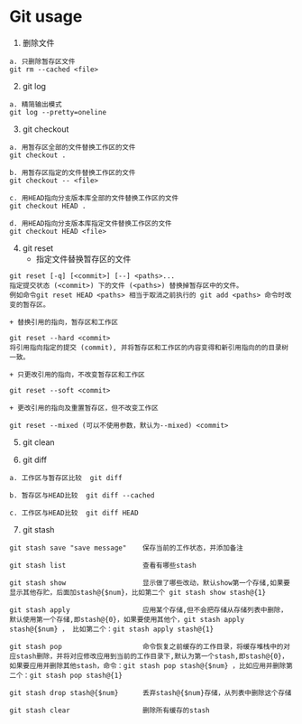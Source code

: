 <h1>Git usage</h1>

1. 删除文件
```
a. 只删除暂存区文件
git rm --cached <file>
```

2. git log
```
a. 精简输出模式
git log --pretty=oneline

```

3. git checkout
```
a. 用暂存区全部的文件替换工作区的文件
git checkout .

b. 用暂存区指定的文件替换工作区的文件
git checkout -- <file>

c. 用HEAD指向分支版本库全部的文件替换工作区的文件
git checkout HEAD .

d. 用HEAD指向分支版本库指定文件替换工作区的文件
git checkout HEAD <file>
```

4. git reset
    + 指定文件替换暂存区的文件
```
git reset [-q] [<commit>] [--] <paths>...
指定提交状态 (<commit>) 下的文件 (<paths>) 替换掉暂存区中的文件。
例如命令git reset HEAD <paths> 相当于取消之前执行的 git add <paths> 命令时改变的暂存区。
```
    + 替换引用的指向，暂存区和工作区
```
git reset --hard <commit> 
将引用指向指定的提交 (commit), 并将暂存区和工作区的内容变得和新引用指向的的目录树一致。
```
    + 只更改引用的指向，不改变暂存区和工作区
```
git reset --soft <commit>
```
    + 更改引用的指向及重置暂存区，但不改变工作区
```
git reset --mixed (可以不使用参数，默认为--mixed) <commit>
```

5. git clean

6. git diff
```
a. 工作区与暂存区比较  git diff

b. 暂存区与HEAD比较  git diff --cached

c. 工作区与HEAD比较  git diff HEAD
```

7. git stash
```
git stash save "save message"    保存当前的工作状态，并添加备注

git stash list                   查看有哪些stash

git stash show                   显示做了哪些改动，默认show第一个存储,如果要显示其他存贮，后面加stash@{$num}，比如第二个 git stash show stash@{1}

git stash apply                  应用某个存储,但不会把存储从存储列表中删除，默认使用第一个存储,即stash@{0}，如果要使用其他个，git stash apply stash@{$num} ， 比如第二个：git stash apply stash@{1} 

git stash pop                    命令恢复之前缓存的工作目录，将缓存堆栈中的对应stash删除，并将对应修改应用到当前的工作目录下,默认为第一个stash,即stash@{0}，如果要应用并删除其他stash，命令：git stash pop stash@{$num} ，比如应用并删除第二个：git stash pop stash@{1}

git stash drop stash@{$num}      丢弃stash@{$num}存储，从列表中删除这个存储

git stash clear                  删除所有缓存的stash
```




